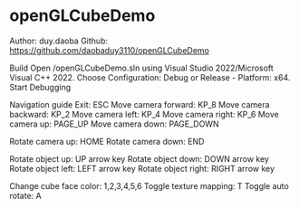 # openGLCubeDemo
Author: duy.daoba
Github: https://github.com/daobaduy3110/openGLCubeDemo

Build
Open /openGLCubeDemo.sln using Visual Studio 2022/Microsoft Visual C++ 2022.
Choose Configuration: Debug or Release - Platform: x64.
Start Debugging

Navigation guide
Exit:					ESC
Move camera forward:	KP_8
Move camera backward:	KP_2
Move camera left:		KP_4
Move camera right:		KP_6
Move camera up:			PAGE_UP
Move camera down:		PAGE_DOWN

Rotate camera up:		HOME
Rotate camera down:		END

Rotate object up:		UP arrow key
Rotate object down:		DOWN arrow key
Rotate object left:		LEFT arrow key
Rotate object right:	RIGHT arrow key

Change cube face color: 1,2,3,4,5,6
Toggle texture mapping: T
Toggle auto rotate:		A